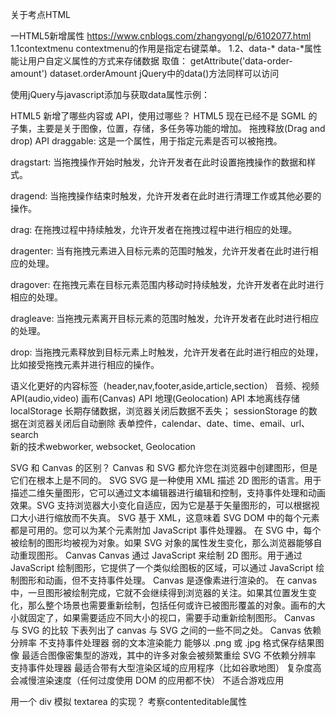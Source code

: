 关于考点HTML
 
一HTML5新增属性
 https://www.cnblogs.com/zhangyongl/p/6102077.html
1.1contextmenu
contextmenu的作用是指定右键菜单。
1.2、data-*
data-*属性能让用户自定义属性的方式来存储数据
<span data-order-amount=100></span>
取值：
getAttribute('data-order-amount')
dataset.orderAmount
jQuery中的data()方法同样可以访问

使用jQuery与javascript添加与获取data属性示例：



HTML5 新增了哪些内容或 API，使用过哪些？
HTML5 现在已经不是 SGML 的子集，主要是关于图像，位置，存储，多任务等功能的增加。
拖拽释放(Drag and drop) API draggable: 这是一个属性，用于指定元素是否可以被拖拽。

dragstart: 当拖拽操作开始时触发，允许开发者在此时设置拖拽操作的数据和样式。

dragend: 当拖拽操作结束时触发，允许开发者在此时进行清理工作或其他必要的操作。

drag: 在拖拽过程中持续触发，允许开发者在拖拽过程中进行相应的处理。

dragenter: 当有拖拽元素进入目标元素的范围时触发，允许开发者在此时进行相应的处理。

dragover: 在拖拽元素在目标元素范围内移动时持续触发，允许开发者在此时进行相应的处理。

dragleave: 当拖拽元素离开目标元素的范围时触发，允许开发者在此时进行相应的处理。

drop: 当拖拽元素释放到目标元素上时触发，允许开发者在此时进行相应的处理，比如接受拖拽元素并进行相应的操作。


语义化更好的内容标签（header,nav,footer,aside,article,section）
音频、视频API(audio,video)
画布(Canvas) API
地理(Geolocation) API
本地离线存储 localStorage 长期存储数据，浏览器关闭后数据不丢失；
sessionStorage 的数据在浏览器关闭后自动删除
表单控件，calendar、date、time、email、url、search  
新的技术webworker, websocket, Geolocation

SVG 和 Canvas 的区别？
Canvas 和 SVG 都允许您在浏览器中创建图形，但是它们在根本上是不同的。
SVG
SVG 是一种使用 XML 描述 2D 图形的语言。用于描述二维矢量图形，它可以通过文本编辑器进行编辑和控制，支持事件处理和动画效果。SVG 支持浏览器大小变化自适应，因为它是基于矢量图形的，可以根据视口大小进行缩放而不失真。
SVG 基于 XML，这意味着 SVG DOM 中的每个元素都是可用的。您可以为某个元素附加 JavaScript 事件处理器。
在 SVG 中，每个被绘制的图形均被视为对象。如果 SVG 对象的属性发生变化，那么浏览器能够自动重现图形。
Canvas
Canvas 通过 JavaScript 来绘制 2D 图形。用于通过 JavaScript 绘制图形，它提供了一个类似绘图板的区域，可以通过 JavaScript 绘制图形和动画，但不支持事件处理。
Canvas 是逐像素进行渲染的。
在 canvas 中，一旦图形被绘制完成，它就不会继续得到浏览器的关注。如果其位置发生变化，那么整个场景也需要重新绘制，包括任何或许已被图形覆盖的对象。画布的大小就固定了，如果需要适应不同大小的视口，需要手动重新绘制图形。
Canvas 与 SVG 的比较
下表列出了 canvas 与 SVG 之间的一些不同之处。
Canvas
依赖分辨率
不支持事件处理器
弱的文本渲染能力
能够以 .png 或 .jpg 格式保存结果图像
最适合图像密集型的游戏，其中的许多对象会被频繁重绘
SVG
不依赖分辨率
支持事件处理器
最适合带有大型渲染区域的应用程序（比如谷歌地图）
复杂度高会减慢渲染速度（任何过度使用 DOM 的应用都不快）
不适合游戏应用

用一个 div 模拟 textarea 的实现？
考察contenteditable属性
<!DOCTYPE html>
<head>
    <title>div模拟textarea</title>
    <style>
        .editdiv{
            border:1px solid #a0b3d6;
            width: 500px;
            min-height: 200px;
            font-size: 14px;
            padding: 4px;
            color: #333;
            outline:0; /* 解决聚焦边框 */
        }
 
        /* 添加placeholder属性 */
        .editdiv:empty::before{
            content:attr(placeholder);
            color: #999;
        }
    </style>
</head>
<body>
    <div class="editdiv" contenteditable="true" placeholder="请输入内容..."></div>
</body>
</html>


如何处理 HTML5 新标签的浏览器兼容问题？
方法一 :

1、使用静态资源的html5shiv包

<!--[if lt IE9]>

<script src="http://cdn.static.runoob.com/libs/html5shiv/3.7/html5shiv.min.js"></script>

<![endif]-->

2、载入后，初始化新标签的css

header, section, footer, aside, nav, main, article, figure { display: block; }

方法二：

IE6/IE7/IE8支持通过document方法产生的标签，利用这一特性让这些浏览器支持HTML5新标签


关于考点CSS
 
让一个元素水平垂直居中，到底有多少种方案？
第一种方法:
div.box{
weight:200px;
height:400px;
<!--把元素变成定位元素-->
position:absolute;
<!--设置元素的定位位置，距离上、左都为50%-->
left:50%;
top:50%;
<!--设置元素的左外边距、上外边距为宽高的负1/2-->
margin-left:-100px;
margin-top:-200px;
}
*兼容性好;缺点:必须知道元素的宽高
第二种方法：transform
div.box{
weight:200px;
height:400px;
<!--把元素变成定位元素-->
position:absolute;
<!--设置元素的定位位置，距离上、左都为50%-->
left:50%
top:50%;
<!--设置元素的相对于自身的偏移度为负50%(也就是元素自身尺寸的一半)-->
transform:translate(-50%,-50%);
}
*这是css3里的样式;缺点:兼容性不好，只支持IE9+的浏览器

第三种方法:利用margin:auto;
div.box{
width:200px;
height:400px;
<!--把元素变成定位元素-->
position:absolute;
<!--设置元素的定位位置，距离上、下、左、右都为0-->
left:0;
right:0;
top:0;
bottom:0;
<!--设置元素的margin样式值为 auto-->
margin:auto;
}

*兼容性较好，缺点:不支持IE7以下的浏览器

第四种方法
.parent{
display:flex;
justify-content:center;
align-items:center;
}
https://www.cnblogs.com/linsinan/p/6132241.html
https://www.cnblogs.com/gzy-tw/p/11205854.html

浮动布局的优缺点？清除浮动有哪些方式？
什么是浮动布局：
当元素浮动以后可以向左或向右移动，直到它的外边缘碰到包含它的框或者另外一个浮动元素的边框为止。

元素浮动以后会脱离正常的文档流，所以文档的普通流中的框就变现的好像浮动元素不存在一样。

浮动布局的优点：
这样做的优点就是在图文混排的时候可以很好的使文字环绕在图片周围。另外当元素浮动了起来之后，它有着块级元素的一些性质例如可以设置宽高等，但它与inline-block还是有一些区别的，第一个就是关于横向排序的时候，float可以设置方向而inline-block方向是固定的；还有一个就是inline-block在使用时有时会有空白间隙的问题

浮动布局的缺点：
最明显的缺点就是浮动元素一旦脱离了文档流，就无法撑起父元素，会造成父级元素的高度塌陷
清除浮动的方式
1、添加额外标签
<div class="parent">
    //添加额外标签并且添加clear属性
    <div style="clear:both"></div>
    //也可以加一个br标签
</div>
2、父级添加overflow属性，或者设置高度

<div class="parent" style="overflow:hidden">//auto 也可以
    //将父元素的overflow设置为hidden
    <div class="f"></div>
</div>
3、建立伪类选择器清除浮动（推荐）

//在css中添加:after伪元素
.parent:after{
    /* 设置添加子元素的内容是空 */
      content: '';  
      /* 设置添加子元素为块级元素 */
      display: block;
      /* 设置添加的子元素的高度0 */
      height: 0;
      /* 设置添加子元素看不见 */
      visibility: hidden;
      /* 设置clear：both */
      clear: both;
}
<div class="parent">
    <div class="f"></div>
</div>
原文链接：https://blog.csdn.net/cake_eat/article/details/109096773
如何实现让 div 垂直居中，左右10px，高度始终为宽度一半？
方法一:利用height:0; padding-bottom: 50%;
1.使用 padding-bottom:50%//父元素width的一半
    (延伸:css的margin,padding百分比是相对于父元素的width来计算的)
2.使用子绝父相下,子元素的百分比宽高为父元素的(content+padding)值
    (延伸：如果子元素不是绝对定位，那宽高设为百分比是相对于父元素的宽高，标准盒模型下是content, IE盒模型是content+padding+border.)
方法二:利用calc和vw
1.使用calc设置h是w的一半(vw)
2.使用absolute和transform设置本div块垂直居中
3.使用flex布局设置内容水平垂直居中
原文链接：https://blog.csdn.net/qq_42288851/article/details/107980876
如何用 CSS 实现“品”字布局？

左右双指针
1.求和
1
function sum(arr,target){
  let left = 0,right = arr.length-1
  while(left<right){
    if(arr[left]+arr[right]>target){
      right--
    }else if(arr[left]+arr[right]<target){
      left++
    }else if(arr[left]+arr[right]==target){
      return [left,right]
    } 
  }
}
2.数组反转
function reverse(arr){
  let left = 0, right = arr.length-1
  while(left < right){
    [arr[left],arr[right]] = [arr[right],arr[left]]
    left++
    right--
  }
  return arr
}

原文链接：https://blog.csdn.net/m0_37285193/article/details/114590366